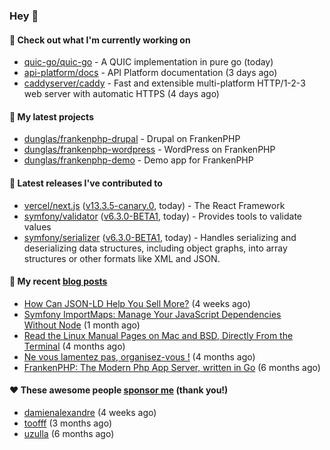 ### Hey 👋

#### 👷 Check out what I'm currently working on

- [quic-go/quic-go](https://github.com/quic-go/quic-go) - A QUIC implementation in pure go (today)
- [api-platform/docs](https://github.com/api-platform/docs) - API Platform documentation (3 days ago)
- [caddyserver/caddy](https://github.com/caddyserver/caddy) - Fast and extensible multi-platform HTTP/1-2-3 web server with automatic HTTPS (4 days ago)

#### 🌱 My latest projects

- [dunglas/frankenphp-drupal](https://github.com/dunglas/frankenphp-drupal) - Drupal on FrankenPHP
- [dunglas/frankenphp-wordpress](https://github.com/dunglas/frankenphp-wordpress) - WordPress on FrankenPHP
- [dunglas/frankenphp-demo](https://github.com/dunglas/frankenphp-demo) - Demo app for FrankenPHP

#### 🔭 Latest releases I've contributed to

- [vercel/next.js](https://github.com/vercel/next.js) ([v13.3.5-canary.0](https://github.com/vercel/next.js/releases/tag/v13.3.5-canary.0), today) - The React Framework
- [symfony/validator](https://github.com/symfony/validator) ([v6.3.0-BETA1](https://github.com/symfony/validator/releases/tag/v6.3.0-BETA1), today) - Provides tools to validate values
- [symfony/serializer](https://github.com/symfony/serializer) ([v6.3.0-BETA1](https://github.com/symfony/serializer/releases/tag/v6.3.0-BETA1), today) - Handles serializing and deserializing data structures, including object graphs, into array structures or other formats like XML and JSON.

#### 📜 My recent [blog posts](https://dunglas.fr)

- [How Can JSON-LD Help You Sell More?](https://dunglas.dev/2023/04/how-can-json-ld-help-you-sell-more/) (4 weeks ago)
- [Symfony ImportMaps: Manage Your JavaScript Dependencies Without Node](https://dunglas.dev/2023/03/symfony-importmaps-manage-your-javascript-dependencies-without-node/) (1 month ago)
- [Read the Linux Manual Pages on Mac and BSD, Directly From the Terminal](https://dunglas.dev/2022/12/read-the-linux-manual-pages-on-mac-and-bsd-directly-from-the-terminal/) (4 months ago)
- [Ne vous lamentez pas, organisez-vous !](https://dunglas.dev/2022/12/ne-vous-lamentez-pas-organisez-vous/) (4 months ago)
- [FrankenPHP: The Modern Php App Server, written in Go](https://dunglas.dev/2022/10/frankenphp-the-modern-php-app-server-written-in-go/) (6 months ago)

#### ❤️ These awesome people [sponsor me](https://github.com/sponsors/dunglas) (thank you!)

- [damienalexandre](https://github.com/damienalexandre) (4 weeks ago)
- [toofff](https://github.com/toofff) (3 months ago)
- [uzulla](https://github.com/uzulla) (6 months ago)
